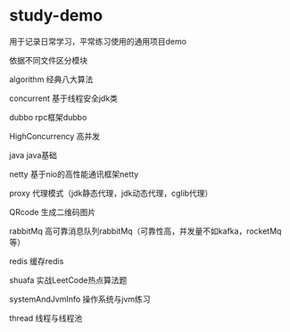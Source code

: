 # study-demo
用于记录日常学习，平常练习使用的通用项目demo

依据不同文件区分模块

algorithm  		    经典八大算法

concurrent 		    基于线程安全jdk类

dubbo	   		      rpc框架dubbo

HighConcurrency   高并发

java			        java基础

netty 			      基于nio的高性能通讯框架netty

proxy			        代理模式（jdk静态代理，jdk动态代理，cglib代理）

QRcode			      生成二维码图片

rabbitMq		      高可靠消息队列rabbitMq（可靠性高，并发量不如kafka，rocketMq等）

redis			        缓存redis

shuafa			      实战LeetCode热点算法题

systemAndJvmInfo  操作系统与jvm练习

thread    		    线程与线程池
